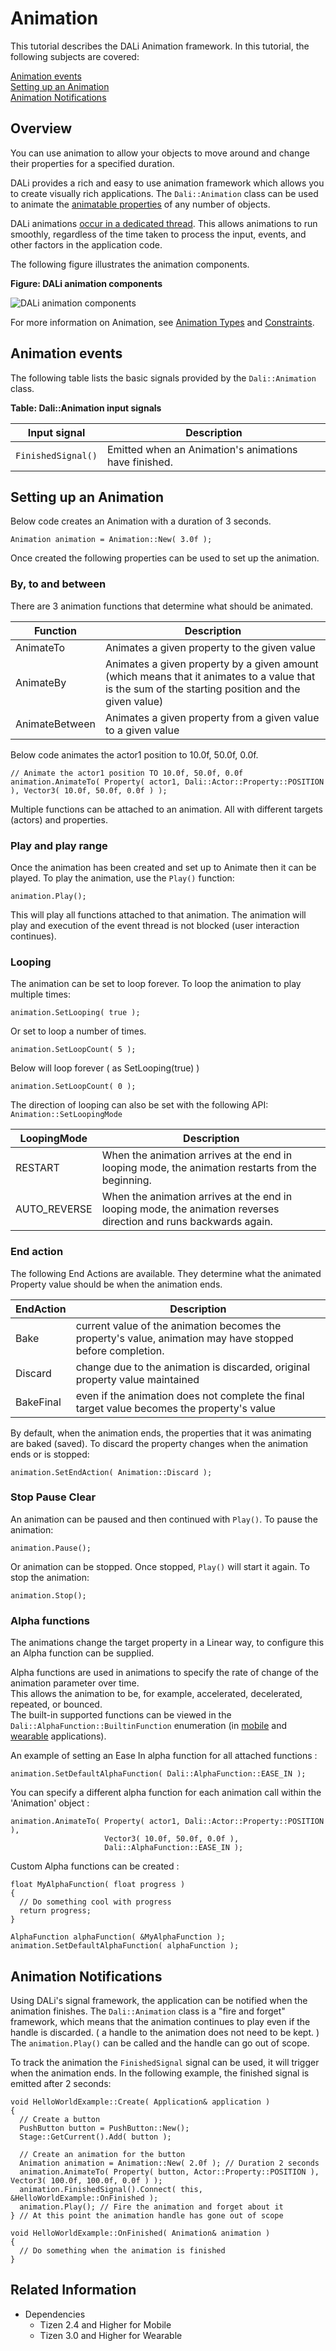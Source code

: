 # Animation


This tutorial describes the DALi Animation framework.
In this tutorial, the following subjects are covered:

[Animation events](#1)<br>
[Setting up an Animation](#2)<br>
[Animation Notifications](#3)<br>

## Overview

You can use animation to allow your objects to move around and change their properties for a specified duration.

DALi provides a rich and easy to use animation framework which allows you to create visually rich applications. The `Dali::Animation` class can be used to animate the [animatable properties](properties.md#attributes) of any number of objects.

DALi animations [occur in a dedicated thread](multi-threaded.md#animations). This allows animations to run smoothly, regardless of the time taken to process the input, events, and other factors in the application code.

The following figure illustrates the animation components.

**Figure: DALi animation components**

![DALi animation components](./media/animation_components.png)

For more information on Animation, see [Animation Types](animation-types.md) and [Constraints](constraints.md).

<a name="1"></a>
## Animation events

The following table lists the basic signals provided by the `Dali::Animation` class.

**Table: Dali::Animation input signals**

| Input signal         | Description                              |
|----------------------|------------------------------------------|
| `FinishedSignal()`   | Emitted when an Animation's animations have finished.  |


<a name="2"></a>
## Setting up an Animation

Below code creates an Animation with a duration of 3 seconds.

```
Animation animation = Animation::New( 3.0f );
```

Once created the following properties can be used to set up the animation.

### By, to and between

There are 3 animation functions that determine what should be animated.

| Function       | Description  |
|----------------|--------------|
| AnimateTo      | Animates a given property to the given value |
| AnimateBy      | Animates a given property by a given amount (which means that it animates to a value that is the sum of the starting position and the given value) |
| AnimateBetween | Animates a given property from a given value to a given value |

Below code animates the actor1 position to 10.0f, 50.0f, 0.0f.

```
// Animate the actor1 position TO 10.0f, 50.0f, 0.0f
animation.AnimateTo( Property( actor1, Dali::Actor::Property::POSITION ), Vector3( 10.0f, 50.0f, 0.0f ) );
```

Multiple functions can be attached to an animation. All with different targets (actors) and properties.

### Play and play range

Once the animation has been created and set up to Animate then it can be played. To play the animation, use the `Play()` function:

```
animation.Play();
```

This will play all functions attached to that animation.
The animation will play and execution of the event thread is not blocked (user interaction continues).

### Looping

The animation can be set to loop forever. To loop the animation to play multiple times:
```
animation.SetLooping( true );
```

Or set to loop a number of times.
```
animation.SetLoopCount( 5 );
```

Below will loop forever ( as SetLooping(true) )
```
animation.SetLoopCount( 0 );
```

The direction of looping can also be set with the following API:
`Animation::SetLoopingMode`

| LoopingMode  | Description       |
|--------------|-------------------|
| RESTART      | When the animation arrives at the end in looping mode, the animation restarts from the beginning. |
| AUTO_REVERSE | When the animation arrives at the end in looping mode, the animation reverses direction and runs backwards again. |

### End action

The following End Actions are available.
They determine what the animated Property value should be when the animation ends.

| EndAction | Description          |
|-----------|----------------------|
| Bake      | current value of the animation becomes the property's value, animation may have stopped before completion. |
| Discard   | change due to the animation is discarded, original property value maintained |
| BakeFinal | even if the animation does not complete the final target value becomes the property's value |

By default, when the animation ends, the properties that it was animating are baked (saved).
To discard the property changes when the animation ends or is stopped:
```
animation.SetEndAction( Animation::Discard );
```

### Stop Pause Clear

An animation can be paused and then continued with `Play()`. To pause the animation:
```
animation.Pause();
```

Or animation can be stopped. Once stopped, `Play()` will start it again. To stop the animation:
```
animation.Stop();
```

### Alpha functions

The animations change the target property in a Linear way, to configure this an Alpha function can be supplied.

Alpha functions are used in animations to specify the rate of change of the animation parameter over time.<br>
This allows the animation to be, for example, accelerated, decelerated, repeated, or bounced.<br>
The built-in supported functions can be viewed in the `Dali::AlphaFunction::BuiltinFunction` enumeration (in [mobile](../../../../../org.tizen.native.mobile.apireference/classDali_1_1AlphaFunction.html#aacf7780cdb2077166a3cd20a8a9faf4b) and [wearable](../../../../../org.tizen.native.wearable.apireference/classDali_1_1AlphaFunction.html#aacf7780cdb2077166a3cd20a8a9faf4b) applications).

An example of setting an Ease In alpha function for all attached functions :
```
animation.SetDefaultAlphaFunction( Dali::AlphaFunction::EASE_IN );
```

You can specify a different alpha function for each animation call within the 'Animation' object :
```
animation.AnimateTo( Property( actor1, Dali::Actor::Property::POSITION ),
                     Vector3( 10.0f, 50.0f, 0.0f ),
                     Dali::AlphaFunction::EASE_IN );
```

Custom Alpha functions can be created :
```
float MyAlphaFunction( float progress )
{
  // Do something cool with progress
  return progress;
}

AlphaFunction alphaFunction( &MyAlphaFunction );
animation.SetDefaultAlphaFunction( alphaFunction );
```

<a name="3"></a>
## Animation Notifications

Using DALi's signal framework, the application can be notified when the animation finishes. The `Dali::Animation` class is a "fire and forget" framework, which means that the animation continues to play even if the handle is discarded. ( a handle to the animation does not need to be kept. )
The `animation.Play()` can be called and the handle can go out of scope.

To track the animation the `FinishedSignal` signal can be used, it will trigger when the animation ends.
In the following example, the finished signal is emitted after 2 seconds:

```
void HelloWorldExample::Create( Application& application )
{
  // Create a button
  PushButton button = PushButton::New();
  Stage::GetCurrent().Add( button );

  // Create an animation for the button
  Animation animation = Animation::New( 2.0f ); // Duration 2 seconds
  animation.AnimateTo( Property( button, Actor::Property::POSITION ), Vector3( 100.0f, 100.0f, 0.0f ) );
  animation.FinishedSignal().Connect( this, &HelloWorldExample::OnFinished );
  animation.Play(); // Fire the animation and forget about it
} // At this point the animation handle has gone out of scope

void HelloWorldExample::OnFinished( Animation& animation )
{
  // Do something when the animation is finished
}
```


## Related Information
- Dependencies
  - Tizen 2.4 and Higher for Mobile
  - Tizen 3.0 and Higher for Wearable
